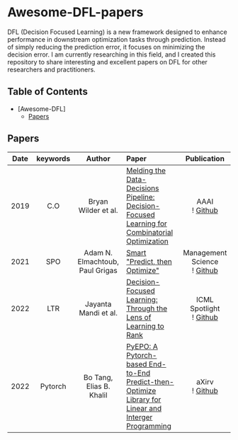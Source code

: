 # Awesome-DFL-papers

DFL (Decision Focused Learning) is a new framework designed to enhance performance in downstream optimization tasks through prediction. Instead of simply reducing the prediction error, it focuses on minimizing the decision error. I am currently researching in this field, and I created this repository to share interesting and excellent papers on DFL for other researchers and practitioners.

## Table of Contents


- [Awesome-DFL]
  - [Papers](#Papers)


## Papers

|  Date  |       keywords       |    Author              |                                                                           Paper                                              | Publication |
| :-----: | :------------------: | :--------------: | :---------------------------------------------------------------------------------------------------------------------------------------------------------------------------------- | :---------: |
|  2019 |     C.O     |      Bryan Wilder et al.     | [Melding the Data-Decisions Pipeline: Decision-Focused Learning for Combinatorial Optimization](https://arxiv.org/abs/1809.05504)                                                                    |           AAAI <br>! [Github](https://github.com/bwilder0/aaai_melding_code)|
|  2021 |     SPO     |      Adam N. Elmachtoub, Paul Grigas      | [Smart "Predict, then Optimize"]([https://arxiv.org/pdf/1706.03762.pdf](https://pubsonline.informs.org/doi/10.1287/mnsc.2020.3922))                                                     |      Management Science <br>! [Github](https://github.com/paulgrigas/SmartPredictThenOptimize)  |
|  2022 |     LTR     |      Jayanta Mandi et al.     | [Decision-Focused Learning: Through the Lens of Learning to Rank](https://icml.cc/virtual/2022/spotlight/18376)                                                                                     |   ICML Spotlight <br>! [Github](https://github.com/jayman91/ltr-predopt) |
|  2022 |   Pytorch   |      Bo Tang, Elias B. Khalil     | [PyEPO: A Pytorch-based End-to-End Predict-then-Optimize Library for Linear and Interger Programming](https://arxiv.org/abs/2206.14234)                                                         |   aXirv <br>! [Github](https://github.com/khalil-research/PyEPO) |








